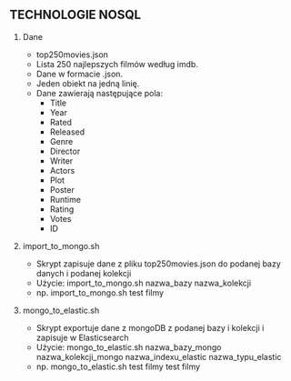 ﻿## TECHNOLOGIE NOSQL


1. Dane
	* top250movies.json
	* Lista 250 najlepszych filmów  według imdb. 
	* Dane w formacie .json.
	* Jeden obiekt na jedną linię.
	* Dane zawierają następujące pola:
		* Title
		* Year
		* Rated
		* Released
		* Genre
		* Director
		* Writer
		* Actors
		* Plot
		* Poster
		* Runtime
		* Rating
		* Votes
		* ID

2. import_to_mongo.sh
	* Skrypt zapisuje dane z pliku top250movies.json do podanej bazy danych i podanej kolekcji
	* Użycie: import_to_mongo.sh nazwa_bazy nazwa_kolekcji
	* np.	  import_to_mongo.sh test filmy
	
3. mongo_to_elastic.sh
	* Skrypt exportuje dane z mongoDB z podanej bazy i kolekcji i zapisuje w Elasticsearch
	* Użycie: mongo_to_elastic.sh nazwa_bazy_mongo nazwa_kolekcji_mongo nazwa_indexu_elastic nazwa_typu_elastic
	* np. 	  mongo_to_elastic.sh test filmy test filmy
